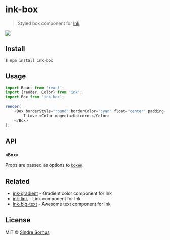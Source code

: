 # ink-box

> Styled box component for [Ink](https://github.com/vadimdemedes/ink)

![](screenshot.png)


## Install

```
$ npm install ink-box
```


## Usage

```js
import React from 'react';
import {render, Color} from 'ink';
import Box from 'ink-box';

render(
	<Box borderStyle="round" borderColor="cyan" float="center" padding={1}>
		I Love <Color magenta>Unicorns</Color>
	</Box>
);
```


## API

### `<Box>`

Props are passed as options to [`boxen`](https://github.com/sindresorhus/boxen#options).


## Related

- [ink-gradient](https://github.com/sindresorhus/ink-gradient) - Gradient color component for Ink
- [ink-link](https://github.com/sindresorhus/ink-link) - Link component for Ink
- [ink-big-text](https://github.com/sindresorhus/ink-big-text) - Awesome text component for Ink


## License

MIT © [Sindre Sorhus](https://sindresorhus.com)
